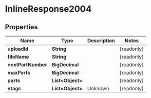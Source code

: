 

# InlineResponse2004


## Properties

Name | Type | Description | Notes
------------ | ------------- | ------------- | -------------
**uploadId** | **String** |  |  [readonly]
**fileName** | **String** |  |  [readonly]
**nextPartNumber** | **BigDecimal** |  |  [readonly]
**maxParts** | **BigDecimal** |  |  [readonly]
**parts** | **List&lt;Object&gt;** |  |  [readonly]
**etags** | **List&lt;Object&gt;** | Unknown |  [readonly]



